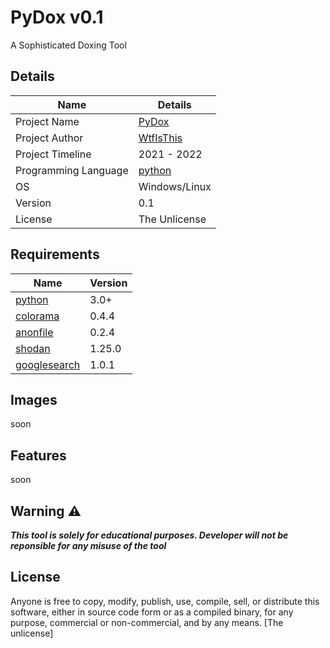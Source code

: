 # PyDox v0.1
A Sophisticated Doxing Tool
## Details
| Name | Details |
| ------ | ------ |
| Project Name | [PyDox](https://github.com/Wtf-Is-This-x1337/PyDox/) |
| Project Author | [WtfIsThis](https://github.com/Wtf-Is-This-x1337) |
| Project Timeline | 2021 - 2022 |
| Programming Language | [python](https://www.python.org/) |
| OS | Windows/Linux |
| Version | 0.1 |
| License | The Unlicense |

## Requirements
| Name | Version |
| ------ | ------ |
| [python](https://www.python.org/) | 3.0+ |
| [colorama](https://pypi.org/project/colorama/) | 0.4.4 |
| [anonfile](https://pypi.org/project/anonfile/) | 0.2.4 |
| [shodan](https://pypi.org/project/shodan/) | 1.25.0 |
| [googlesearch](https://pypi.org/project/googlesearch-python/) | 1.0.1 |

## Images
soon

## Features
soon

## Warning ⚠️
***This tool is solely for educational purposes. Developer will not be reponsible for any misuse of the tool***

## License
Anyone is free to copy, modify, publish, use, compile, sell, or distribute this software, either in source code form or as a compiled binary, for any purpose, commercial or non-commercial, and by any means. [The unlicense]
